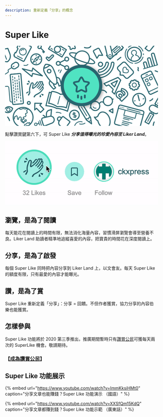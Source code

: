 ```yaml
---
description: 重新定義「分享」的概念
---
```


# Super Like

![](../../.gitbook/assets/likecoin_ad92_super_like_dragonball.png)

點擊讚賞鍵第六下，可 Super Like _**分享值得曝光的珍愛內容至 Liker Land**_。

![](../../.gitbook/assets/superlike.gif)

## 瀏覽，是為了閱讀

每天能花在閱讀上的時間有限，無法消化海量內容，習慣滑屏瀏覽會導至營養不良。Liker Land 助讀者精準地追縱喜愛的內容，把寶貴的時間花在深度閱讀上。

## 分享，是為了啟發

每個 Super Like 同時把內容分享到 Liker Land 上，以文會友。每天 Super Like 的額度有限，只有最愛的內容才能曝光。

## 讚，是為了賞

Super Like 重新定義「分享」：分享 = 回饋。不但作者獲賞，協力分享的內容伯樂也能獲賞。

## 怎樣參與

Super Like 功能將於 2020 第三季推出，推廣期間暫時只有[讚賞公民](https://docs.like.co/v/zh/user-guide/civic-liker)可獲每天兩次的 SuperLike 機會。敬請期待。

### 【[成為讚賞公民](https://like.co/in/getapp)】

## Super Like 功能展示

{% embed url="https://www.youtube.com/watch?v=ImmKksiHMt0" caption="分享文章也能賺錢？Super Like 功能演示 （國語）" %}

{% embed url="https://www.youtube.com/watch?v=XXSfQm15KdQ" caption="分享文章都賺到錢？Super Like 功能示範 （廣東話）" %}

